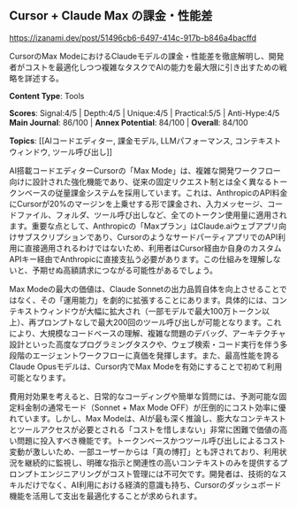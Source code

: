 ## Cursor + Claude Max の課金・性能差

https://izanami.dev/post/51496cb6-6497-414c-917b-b846a4bacffd

CursorのMax ModeにおけるClaudeモデルの課金・性能差を徹底解明し、開発者がコストを最適化しつつ複雑なタスクでAIの能力を最大限に引き出すための戦略を詳述する。

**Content Type**: Tools

**Scores**: Signal:4/5 | Depth:4/5 | Unique:4/5 | Practical:5/5 | Anti-Hype:4/5
**Main Journal**: 86/100 | **Annex Potential**: 84/100 | **Overall**: 84/100

**Topics**: [[AIコードエディター, 課金モデル, LLMパフォーマンス, コンテキストウィンドウ, ツール呼び出し]]

AI搭載コードエディターCursorの「Max Mode」は、複雑な開発ワークフロー向けに設計された強化機能であり、従来の固定リクエスト制とは全く異なるトークンベースの従量課金システムを採用しています。これは、AnthropicのAPI料金にCursorが20%のマージンを上乗せする形で課金され、入力メッセージ、コードファイル、フォルダ、ツール呼び出しなど、全てのトークン使用量に適用されます。重要な点として、Anthropicの「Maxプラン」はClaude.aiウェブアプリ向けサブスクリプションであり、CursorのようなサードパーティアプリでのAPI利用に直接適用されるわけではないため、利用者はCursor経由か自身のカスタムAPIキー経由でAnthropicに直接支払う必要があります。この仕組みを理解しないと、予期せぬ高額請求につながる可能性があるでしょう。

Max Modeの最大の価値は、Claude Sonnetの出力品質自体を向上させることではなく、その「運用能力」を劇的に拡張することにあります。具体的には、コンテキストウィンドウが大幅に拡大され（一部モデルで最大100万トークン以上）、再プロンプトなしで最大200回のツール呼び出しが可能となります。これにより、大規模なコードベースの理解、複雑な問題のデバッグ、アーキテクチャ設計といった高度なプログラミングタスクや、ウェブ検索・コード実行を伴う多段階のエージェントワークフローに真価を発揮します。また、最高性能を誇るClaude Opusモデルは、Cursor内でMax Modeを有効にすることで初めて利用可能となります。

費用対効果を考えると、日常的なコーディングや簡単な質問には、予測可能な固定料金制の通常モード（Sonnet + Max Mode OFF）が圧倒的にコスト効率に優れています。しかし、Max Modeは、AIが最も深く推論し、膨大なコンテキストとツールアクセスが必要とされる「コストを惜しまない」非常に困難で価値の高い問題に投入すべき機能です。トークンベースかつツール呼び出しによるコスト変動が激しいため、一部ユーザーからは「真の博打」とも評されており、利用状況を継続的に監視し、明確な指示と関連性の高いコンテキストのみを提供するプロンプトエンジニアリングがコスト管理には不可欠です。開発者は、技術的なスキルだけでなく、AI利用における経済的意識も持ち、Cursorのダッシュボード機能を活用して支出を最適化することが求められます。
